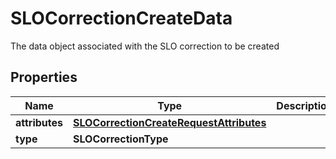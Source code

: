 

# SLOCorrectionCreateData

The data object associated with the SLO correction to be created

## Properties

Name | Type | Description | Notes
------------ | ------------- | ------------- | -------------
**attributes** | [**SLOCorrectionCreateRequestAttributes**](SLOCorrectionCreateRequestAttributes.md) |  |  [optional]
**type** | **SLOCorrectionType** |  |  [optional]



